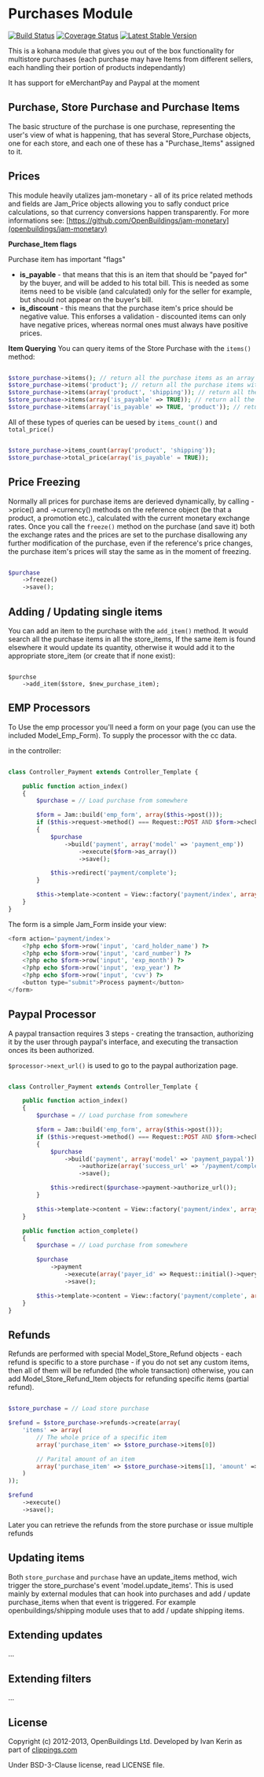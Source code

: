 # Purchases Module

[![Build Status](https://travis-ci.org/OpenBuildings/purchases.png?branch=master)](https://travis-ci.org/OpenBuildings/purchases)
[![Coverage Status](https://coveralls.io/repos/OpenBuildings/purchases/badge.png?branch=master)](https://coveralls.io/r/OpenBuildings/purchases?branch=master)
[![Latest Stable Version](https://poser.pugx.org/openbuildings/purchases/v/stable.png)](https://packagist.org/packages/openbuildings/purchases)


This is a kohana module that gives you out of the box functionality for multistore purchases (each purchase may have Items from different sellers, each handling their portion of products independantly)

It has support for eMerchantPay and Paypal at the moment

## Purchase, Store Purchase and Purchase Items

The basic structure of the purchase is one purchase, representing the user's view of what is happening, that has several Store_Purchase objects, one for each store, and each one of these has a "Purchase_Items" assigned to it.

## Prices

This module heavily utalizes jam-monetary - all of its price related methods and fields are Jam_Price objects allowing you to safly conduct price calculations, so that currency conversions happen transparently. For more informations see: [https://github.com/OpenBuildings/jam-monetary](openbuildings/jam-monetary)

__Purchase_Item flags__

Purchase item has important "flags" 

- __is_payable__ - that means that this is an item that should be "payed for" by the buyer, and will be added to his total bill. This is needed as some items need to be visible (and calculated) only for the seller for example, but should not appear on the buyer's bill. 
- __is_discount__ - this means that the purchase item's price should be negative value. This enforses a validation - discounted items can only have negative prices, whereas normal ones must always have positive prices.

__Item Querying__
You can query items of the Store Purchase with the ``items()`` method:

```php

$store_purchase->items(); // return all the purchase items as an array
$store_purchase->items('product'); // return all the purchase items with type "product" as an array
$store_purchase->items(array('product', 'shipping')); // return all the purchase items with type "product" or 'shipping' as an array
$store_purchase->items(array('is_payable' => TRUE)); // return all the purchase items with flag "is_payable" set to TRUE as an array
$store_purchase->items(array('is_payable' => TRUE, 'product')); // return all the purchase items with flag "is_payable" set to TRUE and are of type 'product' as an array

```

All of these types of queries can be uesed by ``items_count()`` and ``total_price()``

```php

$store_purchase->items_count(array('product', 'shipping'));
$store_purchase->total_price(array('is_payable' = TRUE));

```

## Price Freezing

Normally all prices for purchase items are derieved dynamically, by calling ->price() and ->currency() methods on the reference object (be that a product, a promotion etc.), calculated with the current monetary exchange rates. Once you call the ``freeze()`` method on the purchase (and save it) both the exchange rates and the prices are set to the purchase disallowing any further modification of the purchase, even if the reference's price changes, the purchase item's prices will stay the same as in the moment of freezing.

```php

$purchase
	->freeze()
	->save();

```

## Adding / Updating single items

You can add an item to the purchase with the ``add_item()`` method. It would search all the purchase items in all the store_items, If the same item is found elsewhere it would update its quantity, otherwise it would add it to the appropriate store_item (or create that if none exist):

```

$purchse
	->add_item($store, $new_purchase_item);

```

## EMP Processors

To Use the emp processor you'll need a form on your page (you can use the included Model_Emp_Form). To supply the processor with the cc data.

in the controller:

```php

class Controller_Payment extends Controller_Template {

	public function action_index()
	{
		$purchase = // Load purchase from somewhere

		$form = Jam::build('emp_form', array($this->post()));
		if ($this->request->method() === Request::POST AND $form->check())
		{
			$purchase
				->build('payment', array('model' => 'payment_emp'))
					->execute($form->as_array())
					->save();

			$this->redirect('payment/complete');
		}

		$this->template->content = View::factory('payment/index', array('form' => Jam::form($form)))
	}
}
```
The form is a simple Jam_Form inside your view:

```php
<form action='payment/index'>
	<?php echo $form->row('input', 'card_holder_name') ?>
	<?php echo $form->row('input', 'card_number') ?>
	<?php echo $form->row('input', 'exp_month') ?>
	<?php echo $form->row('input', 'exp_year') ?>
	<?php echo $form->row('input', 'cvv') ?>
	<button type="submit">Process payment</button>
</form>
```

## Paypal Processor

A paypal transaction requires 3 steps - creating the transaction, authorizing it by the user through paypal's interface, and executing the transaction onces its been authorized.

``$processor->next_url()`` is used to go to the paypal authorization page.

```php

class Controller_Payment extends Controller_Template {

	public function action_index()
	{
		$purchase = // Load purchase from somewhere

		$form = Jam::build('emp_form', array($this->post()));
		if ($this->request->method() === Request::POST AND $form->check())
		{
			$purchase
				->build('payment', array('model' => 'payment_paypal'))
					->authorize(array('success_url' => '/payment/complete', 'cancel_url' => '/payment/canceled'))
					->save();

			$this->redirect($purchase->payment->authorize_url());
		}

		$this->template->content = View::factory('payment/index', array('form' => Jam::form($form)));
	}

	public function action_complete()
	{
		$purchase = // Load purchase from somewhere

		$purchase
			->payment
				->execute(array('payer_id' => Request::initial()->query('PayerID'))
				->save();

		$this->template->content = View::factory('payment/complete', array('purchase' => $purchase));
	}
}
```

## Refunds

Refunds are performed with special Model_Store_Refund objects - each refund is specific to a store purchase - if you do not set any custom items, then all of them will be refunded (the whole transaction) otherwise, you can add Model_Store_Refund_Item objects for refunding specific items (partial refund).

```php

$store_purchase = // Load store purchase

$refund = $store_purchase->refunds->create(array(
	'items' => array(
		// The whole price of a specific item
		array('purchase_item' => $store_purchase->items[0])

		// Parital amount of an item
		array('purchase_item' => $store_purchase->items[1], 'amount' => 100)
	)
));

$refund
	->execute()
	->save();
```

Later you can retrieve the refunds from the store purchase or issue multiple refunds


## Updating items

Both ``store_purchase`` and ``purchase`` have an update_items method, wich trigger the store_purchase's event 'model.update_items'. This is used mainly by external modules that can hook into purchases and add / update purchase_items when that event is triggered. For example openbuildings/shipping module uses that to add / update shipping items.

## Extending updates

... 

## Extending filters

... 

## License

Copyright (c) 2012-2013, OpenBuildings Ltd. Developed by Ivan Kerin as part of [clippings.com](http://clippings.com)

Under BSD-3-Clause license, read LICENSE file.

